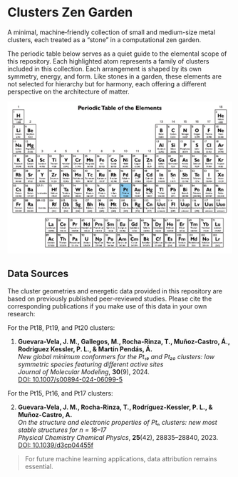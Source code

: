 # Clusters Zen Garden

A minimal, machine‑friendly collection of small and medium-size metal clusters, each treated as a “stone” in a computational zen garden.

The periodic table below serves as a quiet guide to the elemental scope of this repository. Each highlighted atom represents a family of clusters included in this collection. Each arrangement is shaped by its own symmetry, energy, and form. Like stones in a garden, these elements are not selected for hierarchy but for harmony, each offering a different perspective on the architecture of matter.

<p align="center">
  <img src="img/periodic_table.png" alt="Periodic Table of Included Elements" width="700"/>
</p>

## Data Sources

The cluster geometries and energetic data provided in this repository are based on previously published peer-reviewed studies. Please cite the corresponding publications if you make use of this data in your own research:

For the Pt18, Pt19, and Pt20 clusters:

1. **Guevara-Vela, J. M., Gallegos, M., Rocha-Rinza, T., Muñoz-Castro, Á., Rodríguez Kessler, P. L., & Martín Pendás, Á.**  
   *New global minimum conformers for the Pt₁₉ and Pt₂₀ clusters: low symmetric species featuring different active sites*  
   _Journal of Molecular Modeling_, **30**(9), 2024.  
   [DOI: 10.1007/s00894-024-06099-5](https://doi.org/10.1007/s00894-024-06099-5)

For the Pt15, Pt16, and Pt17 clusters: 

2. **Guevara-Vela, J. M., Rocha-Rinza, T., Rodríguez-Kessler, P. L., & Muñoz-Castro, A.**  
   *On the structure and electronic properties of Ptₙ clusters: new most stable structures for n = 16–17*  
   _Physical Chemistry Chemical Physics_, **25**(42), 28835–28840, 2023.  
   [DOI: 10.1039/d3cp04455f](https://doi.org/10.1039/d3cp04455f)

> For future machine learning applications, data attribution remains essential.

